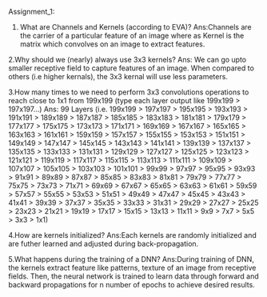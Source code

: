 
Assignment_1:

1. What are Channels and Kernels (according to EVA)?
Ans:Channels are the carrier of a particular feature of an image where as Kernel is the matrix which convolves on an image to extract features.

2.Why should we (nearly) always use 3x3 kernels?
Ans: We can go upto smaller receptive field to capture features of an image. When compared to others (i.e higher kernals), the 3x3 kernal will use less parameters.

3.How many times to we need to perform 3x3 convolutions operations to reach close to 1x1 from 199x199 (type each layer output like 199x199 > 197x197...)
Ans: 99 Layers (i.e. 199x199 > 197x197 > 195x195 > 193x193 > 191x191 > 189x189 > 187x187 > 185x185 > 183x183 > 181x181 > 179x179 > 177x177 > 175x175 > 173x173 > 171x171 > 169x169 > 167x167 > 165x165 > 163x163 > 161x161 > 159x159 > 157x157 > 155x155 > 153x153 > 151x151 > 149x149 > 147x147 > 145x145 > 143x143 > 141x141 > 139x139 > 137x137 > 135x135 > 133x133 > 131x131 > 129x129 > 127x127 > 125x125 > 123x123 > 121x121 > 119x119 > 117x117 > 115x115 > 113x113 > 111x111 > 109x109 > 107x107 > 105x105 > 103x103 > 101x101 > 99x99 > 97x97 > 95x95 > 93x93 > 91x91 > 89x89 > 87x87 > 85x85 > 83x83 > 81x81 > 79x79 > 77x77 > 75x75 > 73x73 > 71x71 > 69x69 > 67x67 > 65x65 > 63x63 > 61x61 > 59x59 > 57x57 > 55x55 > 53x53 > 51x51 > 49x49 > 47x47 > 45x45 > 43x43 > 41x41 > 39x39 > 37x37 > 35x35 > 33x33 > 31x31 > 29x29 > 27x27 > 25x25 > 23x23 > 21x21 > 19x19 > 17x17 > 15x15 > 13x13 > 11x11 > 9x9 > 7x7 > 5x5 > 3x3 > 1x1)

4.How are kernels initialized? 
Ans:Each kernels are randomly initialized and are futher learned and adjusted during back-propagation. 

5.What happens during the training of a DNN?
Ans:During training of DNN, the kernels extract feature like patterns, texture of an image from receptive fields. Then, the neural network is trained to learn data through forward and backward propagations for n number of epochs to achieve desired results.
